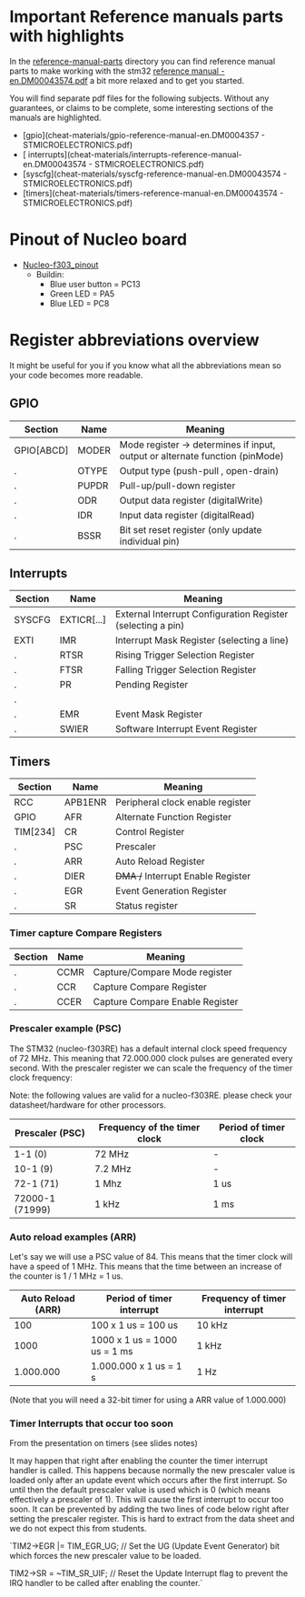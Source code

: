 # Important Reference manuals parts with highlights

In the [reference-manual-parts](reference-manual-parts) directory you can find reference manual parts to make working with the stm32 [reference manual - en.DM00043574.pdf](en.DM00043574.pdf) a bit more relaxed and to get you started.

You will find separate pdf files for the following subjects. Without any guarantees, or claims to be complete, some interesting sections of the manuals are highlighted. 

+ [gpio](cheat-materials/gpio-reference-manual-en.DM0004357 - STMICROELECTRONICS.pdf)
+ [	interrupts](cheat-materials/interrupts-reference-manual-en.DM00043574 - STMICROELECTRONICS.pdf)
+ [syscfg](cheat-materials/syscfg-reference-manual-en.DM00043574 - STMICROELECTRONICS.pdf)
+ [timers](cheat-materials/timers-reference-manual-en.DM00043574 - STMICROELECTRONICS.pdf)

# Pinout of Nucleo board

+ [Nucleo-f303_pinout](https://raw.githubusercontent.com/wiki/RIOT-OS/RIOT/images/nucleo-f303_pinout.png)
    + Buildin:
        + Blue user button = PC13
        + Green LED = PA5
        + Blue LED = PC8

# Register abbreviations overview

It might be useful for you if you know what all the abbreviations mean so your code becomes more readable. 
	
## GPIO

Section | Name | Meaning 
---|---|---
GPIO[ABCD] | MODER | Mode register -> determines if input, output or alternate function (pinMode)
. | OTYPE | Output type (push-pull , open-drain) 
. | PUPDR | Pull-up/pull-down register
. | ODR | Output data register (digitalWrite)
. | IDR | Input data register (digitalRead)
. | BSSR | Bit set reset register (only update individual pin)

## Interrupts

Section | Name | Meaning 
---|---|---
SYSCFG | EXTICR[...] | External Interrupt Configuration Register (selecting a pin)
EXTI | IMR | Interrupt Mask Register (selecting a line)
. | RTSR | Rising Trigger Selection Register
. | FTSR | Falling Trigger Selection Register
. | PR | Pending Register
. |
. | EMR | Event Mask Register
. | SWIER | Software Interrupt Event Register 

## Timers

Section | Name | Meaning 
---|---|---
RCC | APB1ENR | Peripheral clock enable register  
GPIO | AFR | Alternate Function Register
TIM[234] | CR | Control Register |
. | PSC | Prescaler
. | ARR | Auto Reload Register
. | DIER | ~~DMA /~~ Interrupt Enable Register
. | EGR | Event Generation Register | 
. | SR | Status register

### Timer capture Compare Registers

Section | Name | Meaning 
---|---|---
. | CCMR | Capture/Compare Mode register
. | CCR | Capture Compare Register
. | CCER | Capture Compare Enable Register


### Prescaler example (PSC)

The STM32 (nucleo-f303RE) has a default internal clock speed frequency of 72 MHz. This meaning that 72.000.000 clock pulses are generated every second. With the prescaler register we can scale the frequency of the timer clock frequency:

Note: the following values are valid for a nucleo-f303RE. please check your datasheet/hardware for other processors.

Prescaler (PSC) | Frequency of the timer clock | Period of timer clock
---|---|---
1-1 (0) | 72 MHz | - 
10-1 (9) | 7.2 MHz | -
72-1 (71)| 1 Mhz | 1 us
72000-1 (71999) | 1 kHz | 1 ms


### Auto reload examples (ARR)

Let's say we will use a PSC value of 84. This means that the timer clock will have a speed of 1 MHz. This means that the time between an increase of the counter is 1 / 1 MHz = 1 us.

Auto Reload (ARR) | Period of timer interrupt | Frequency of timer interrupt
---|---|---
100 | 100 x 1 us = 100 us | 10 kHz
1000 |  1000 x 1 us = 1000 us = 1 ms | 1 kHz
1.000.000 | 1.000.000 x 1 us = 1 s | 1 Hz

(Note that you will need a 32-bit timer for using a ARR value of 1.000.000)

### Timer Interrupts that occur too soon

From the presentation on timers (see slides notes)

It may happen that right after enabling the counter the timer interrupt handler is called. This happens because normally the new prescaler value is loaded only after an update event which occurs after the first interrupt. So until then the default prescaler value is used which is 0 (which means effectively a prescaler of 1). This will cause the first interrupt to occur too soon. It can be prevented by adding the two lines of code below right after setting the prescaler register. This is hard to extract from the data sheet and we do not expect this from students.

`TIM2->EGR |= TIM_EGR_UG; // Set the UG (Update Event Generator) bit which forces the new prescaler value to be loaded.

TIM2->SR = ~TIM_SR_UIF; // Reset the Update Interrupt flag to prevent the IRQ handler to be called after enabling the counter.`


